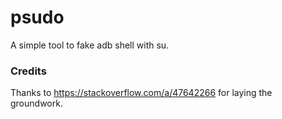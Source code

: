 # psudo
A simple tool to fake adb shell with su.

### Credits
Thanks to https://stackoverflow.com/a/47642266 for laying the groundwork.
